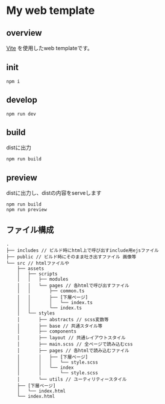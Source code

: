 # My web template

## overview
[Vite](https://ja.vitejs.dev/) を使用したweb templateです。

## init
```
npm i
```

## develop
```
npm run dev
```

## build
distに出力
```
npm run build
```

## preview
distに出力し、distの内容をserveします
```
npm run build
npm run preview
```

## ファイル構成
```
.
├── includes // ビルド時にhtml上で呼び出すinclude用ejsファイル
├── public // ビルド時にそのまま吐き出すファイル 画像等
└── src // htmlファイルや
    ├── assets
    │   ├── scripts
    │   │   ├── modules
    │   │   └── pages // 各htmlで呼び出すファイル
    │   │       ├── common.ts
    │   │       ├── [下層ページ]
    │   │       │   └── index.ts
    │   │       └── index.ts
    │   └── styles
    │       ├── abstracts // scss変数等
    │       ├── base // 共通スタイル等
    │       ├── components
    │       ├── layout // 共通レイアウトスタイル
    │       ├── main.scss // 全ページで読み込むcss
    │       ├── pages // 各htmlで読み込むファイル
    │       │   ├── [下層ページ]
    │       │   │   └── style.scss
    │       │   └── index
    │       │       └── style.scss
    │       └── utils // ユーティリティースタイル
    ├── [下層ページ]
    │   └── index.html
    └── index.html
```
